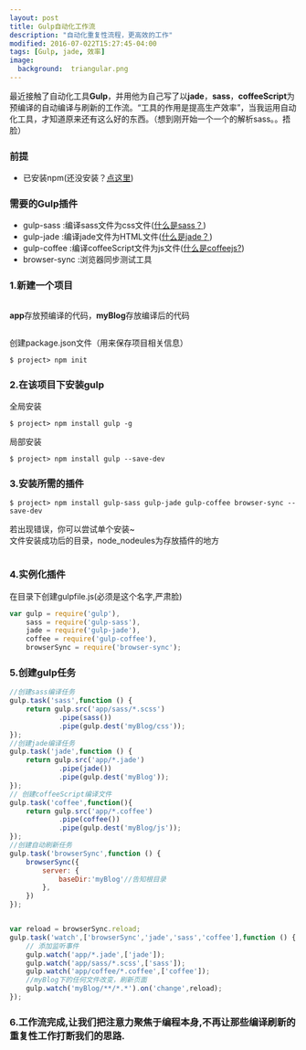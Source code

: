 ```yaml
---
layout: post
title: Gulp自动化工作流
description: "自动化重复性流程，更高效的工作"
modified: 2016-07-022T15:27:45-04:00
tags: [Gulp, jade, 效率]
image:
  background:  triangular.png
---
```

最近接触了自动化工具**Gulp**，并用他为自己写了以**jade**，**sass**，**coffeeScript**为预编译的自动编译与刷新的工作流。“工具的作用是提高生产效率”，当我运用自动化工具，才知道原来还有这么好的东西。（想到刚开始一个一个的解析sass。。捂脸）

### 前提

- 已安装npm(还没安装？[点这里](http://www.2cto.com/kf/201409/330685.html))

### 需要的Gulp插件
- gulp-sass :编译sass文件为css文件([什么是sass？](http://sass.bootcss.com/))
- gulp-jade :编译jade文件为HTML文件([什么是jade？](http://www.w3cplus.com/html/jade.html))
- gulp-coffee :编译coffeeScript文件为js文件([什么是coffeejs?](http://coffee-script.org/))
- browser-sync :浏览器同步测试工具

### 1.新建一个项目

<figure>
    <a href="http://115.159.41.63/images/20160722/1.png"><img src="http://115.159.41.63/images/20160722/1.png" alt=""/></a>
</figure>

**app**存放预编译的代码，**myBlog**存放编译后的代码

<figure>
	<a href="http://115.159.41.63/images/20160722/2.png"><img src="http://115.159.41.63/images/20160722/2.png" alt=""/></a>
</figure>

创建package.json文件（用来保存项目相关信息）

```
$ project> npm init
```
### 2.在该项目下安装gulp
全局安装

```
$ project> npm install gulp -g
```
局部安装

```
$ project> npm install gulp --save-dev
```

### 3.安装所需的插件

```
$ project> npm install gulp-sass gulp-jade gulp-coffee browser-sync --save-dev
```
若出现错误，你可以尝试单个安装~  
文件安装成功后的目录，node_nodeules为存放插件的地方
<figure>
	<a href="http://115.159.41.63/images/20160722/3.png"><img src="http://115.159.41.63/images/20160722/3.png" alt=""/></a>
</figure>

### 4.实例化插件
在目录下创建gulpfile.js(必须是这个名字,严肃脸)

```javascript
var gulp = require('gulp'),
	sass = require('gulp-sass'),
	jade = require('gulp-jade'),
	coffee = require('gulp-coffee'),
	browserSync = require('browser-sync');
```

### 5.创建gulp任务
```javascript
//创建sass编译任务
gulp.task('sass',function () {
	return gulp.src('app/sass/*.scss')
			.pipe(sass())
			.pipe(gulp.dest('myBlog/css'));
});
//创建jade编译任务
gulp.task('jade',function () {
	return gulp.src('app/*.jade')
			.pipe(jade())
			.pipe(gulp.dest('myBlog')); 
});
// 创建coffeeScript编译文件
gulp.task('coffee',function(){
	return gulp.src('app/*.coffee')
			.pipe(coffee())
			.pipe(gulp.dest('myBlog/js'));
});
//创建自动刷新任务
gulp.task('browserSync',function () {
	browserSync({
		server: {
			baseDir:'myBlog'//告知根目录
		},
	})
});


var reload = browserSync.reload;
gulp.task('watch',['browserSync','jade','sass','coffee'],function () {
	// 添加监听事件
	gulp.watch('app/*.jade',['jade']);
	gulp.watch('app/sass/*.scss',['sass']);
	gulp.watch('app/coffee/*.coffee',['coffee']);
	//myBlog下的任何文件改变，刷新页面
	gulp.watch('myBlog/**/*.*').on('change',reload);
});
```    
                              
### 6.工作流完成,让我们把注意力聚焦于编程本身,不再让那些编译刷新的重复性工作打断我们的思路.
